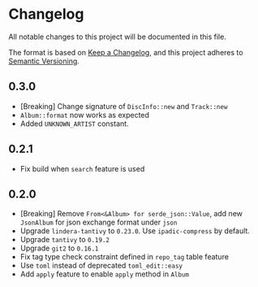 # Changelog

All notable changes to this project will be documented in this file.

The format is based on [Keep a Changelog](https://keepachangelog.com/en/1.0.0/),
and this project adheres to [Semantic Versioning](https://semver.org/spec/v2.0.0.html).

## 0.3.0

- [Breaking] Change signature of `DiscInfo::new` and `Track::new`
- `Album::format` now works as expected
- Added `UNKNOWN_ARTIST` constant.

## 0.2.1

- Fix build when `search` feature is used

## 0.2.0

- [Breaking] Remove `From<&Album> for serde_json::Value`, add new `JsonAlbum` for json exchange format under `json`
- Upgrade `lindera-tantivy` to `0.23.0`. Use `ipadic-compress` by default.
- Upgrade `tantivy` to `0.19.2`
- Upgrade `git2` to `0.16.1`
- Fix tag type check constraint defined in `repo_tag` table
  feature
- Use `toml` instead of deprecated `toml_edit::easy`
- Add `apply` feature to enable `apply` method in `Album`
